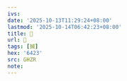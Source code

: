 ```yaml
---
ivs:
date: '2025-10-13T11:29:24+08:00'
lastmod: '2025-10-14T06:42:23+08:00'
title: 󰡙
url: 󰡙
tags: [搣]
hex: '6423'
src: GHZR
note:
---
```

